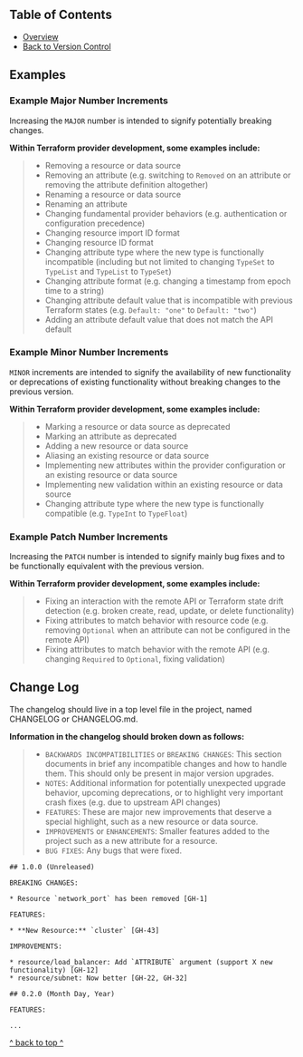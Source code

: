 ## Table of Contents

- [Overview](../README.md)
- [Back to Version Control](./version_control.md)

## **Examples**
### **Example Major Number Increments**
Increasing the `MAJOR` number is intended to signify potentially breaking changes.

**Within Terraform provider development, some examples include:**
>- Removing a resource or data source
>- Removing an attribute (e.g. switching to `Removed` on an attribute or removing the attribute definition altogether)
>- Renaming a resource or data source
>- Renaming an attribute
>- Changing fundamental provider behaviors (e.g. authentication or configuration precedence)
>- Changing resource import ID format
>- Changing resource ID format
>- Changing attribute type where the new type is functionally incompatible (including but not limited to changing `TypeSet` to `TypeList` and `TypeList` to `TypeSet`)
>- Changing attribute format (e.g. changing a timestamp from epoch time to a string)
>- Changing attribute default value that is incompatible with previous Terraform states (e.g. `Default: "one"` to `Default: "two"`)
>- Adding an attribute default value that does not match the API default

### **Example Minor Number Increments**
`MINOR` increments are intended to signify the availability of new functionality or deprecations of existing functionality without breaking changes to the previous version.

**Within Terraform provider development, some examples include:**
>- Marking a resource or data source as deprecated
>- Marking an attribute as deprecated
>- Adding a new resource or data source
>- Aliasing an existing resource or data source
>- Implementing new attributes within the provider configuration or an existing resource or data source
>- Implementing new validation within an existing resource or data source
>- Changing attribute type where the new type is functionally compatible (e.g. `TypeInt` to `TypeFloat`)

### **Example Patch Number Increments**
Increasing the `PATCH` number is intended to signify mainly bug fixes and to be functionally equivalent with the previous version.

**Within Terraform provider development, some examples include:**
>- Fixing an interaction with the remote API or Terraform state drift detection (e.g. broken create, read, update, or delete functionality)
>- Fixing attributes to match behavior with resource code (e.g. removing `Optional` when an attribute can not be configured in the remote API)
>- Fixing attributes to match behavior with the remote API (e.g. changing `Required` to `Optional`, fixing validation)

## **Change Log**
The changelog should live in a top level file in the project, named CHANGELOG or CHANGELOG.md.

**Information in the changelog should broken down as follows:**
> - `BACKWARDS INCOMPATIBILITIES` or `BREAKING CHANGES`: This section documents in brief any incompatible changes and how to handle them. This should only be present in major version upgrades.
>- `NOTES`: Additional information for potentially unexpected upgrade behavior, upcoming deprecations, or to highlight very important crash fixes (e.g. due to upstream API changes)
>- `FEATURES`: These are major new improvements that deserve a special highlight, such as a new resource or data source.
>- `IMPROVEMENTS` or `ENHANCEMENTS`: Smaller features added to the project such as a new attribute for a resource.
>- `BUG FIXES`: Any bugs that were fixed.

```
## 1.0.0 (Unreleased)

BREAKING CHANGES:

* Resource `network_port` has been removed [GH-1]

FEATURES:

* **New Resource:** `cluster` [GH-43]

IMPROVEMENTS:

* resource/load_balancer: Add `ATTRIBUTE` argument (support X new functionality) [GH-12]
* resource/subnet: Now better [GH-22, GH-32]

## 0.2.0 (Month Day, Year)

FEATURES:

...
```
[^ back to top ^](#table-of-contents)